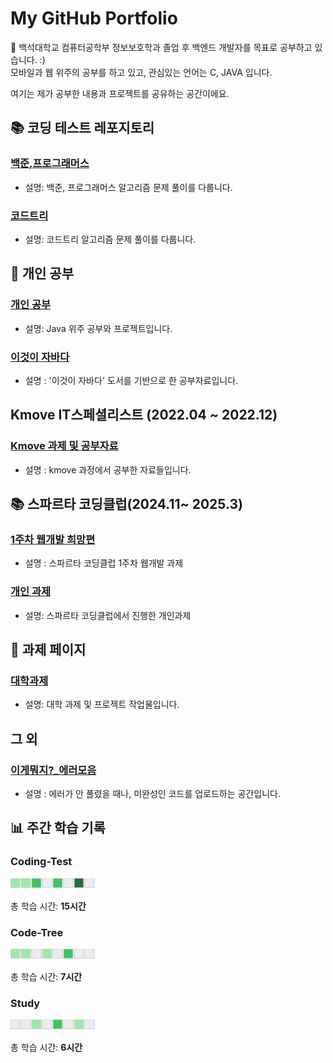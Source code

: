 # My GitHub Portfolio

👋 백석대학교 컴퓨터공학부 정보보호학과 졸업 후 백엔드 개발자를 목표로 공부하고 있습니다. :)  
모바일과 웹 위주의 공부를 하고 있고, 관심있는 언어는 C, JAVA 입니다.  

여기는 제가 공부한 내용과 프로젝트를 공유하는 공간이에요.

## 📚 코딩 테스트 레포지토리
### [백준,프로그래머스](https://github.com/juyangjin/Coding-Test)
- 설명: 백준, 프로그래머스 알고리즘 문제 풀이를 다룹니다.

### [코드트리](https://github.com/juyangjin/Code-Tree)
- 설명: 코드트리 알고리즘 문제 풀이를 다룹니다.

## 🧠 개인 공부
### [개인 공부](https://github.com/juyangjin/study)
- 설명: Java 위주 공부와 프로젝트입니다.

### [이것이 자바다](https://github.com/juyangjin/JAVA-s-Study)
- 설명 : '이것이 자바다' 도서를 기반으로 한 공부자료입니다.

## Kmove IT스페셜리스트 (2022.04 ~ 2022.12)
### [Kmove 과제 및 공부자료](https://github.com/juyangjin/2022_Kmove)
- 설명 : kmove 과정에서 공부한 자료들입니다.

## 📚 스파르타 코딩클럽(2024.11~ 2025.3)
### [1주차 웹개발 희망편](https://github.com/DeaHyun0911/sparta-web-team)
- 설명 : 스파르타 코딩클럽 1주차 웹개발 과제

### [개인 과제](https://github.com/juyangjin/personal_assignment)
- 설명: 스파르타 코딩클럽에서 진행한 개인과제

## 📑 과제 페이지
### [대학과제](https://github.com/juyangjin/BU-2017-2022)
- 설명: 대학 과제 및 프로젝트 작업물입니다.

## 그 외
### [이게뭐지?_에러모음](https://github.com/juyangjin/Error)
- 설명 : 에러가 안 풀렸을 때나, 미완성인 코드를 업로드하는 공간입니다.

## 📊 주간 학습 기록

### Coding-Test
<svg xmlns="http://www.w3.org/2000/svg" width="140" height="20">
<!-- Coding-Test -->
<rect x="0" y="0" width="15" height="15" style="fill:#9be9a8;stroke-width:1;stroke:#ccc;" />
<rect x="17" y="0" width="15" height="15" style="fill:#9be9a8;stroke-width:1;stroke:#ccc;" />
<rect x="34" y="0" width="15" height="15" style="fill:#40c463;stroke-width:1;stroke:#ccc;" />
<rect x="51" y="0" width="15" height="15" style="fill:#ebedf0;stroke-width:1;stroke:#ccc;" />
<rect x="68" y="0" width="15" height="15" style="fill:#40c463;stroke-width:1;stroke:#ccc;" />
<rect x="85" y="0" width="15" height="15" style="fill:#ebedf0;stroke-width:1;stroke:#ccc;" />
<rect x="102" y="0" width="15" height="15" style="fill:#216e39;stroke-width:1;stroke:#ccc;" />
<rect x="119" y="0" width="15" height="15" style="fill:#ebedf0;stroke-width:1;stroke:#ccc;" />
</svg>

총 학습 시간: **15시간**

### Code-Tree
<svg xmlns="http://www.w3.org/2000/svg" width="140" height="20">
<!-- Code-Tree -->
<rect x="0" y="0" width="15" height="15" style="fill:#9be9a8;stroke-width:1;stroke:#ccc;" />
<rect x="17" y="0" width="15" height="15" style="fill:#9be9a8;stroke-width:1;stroke:#ccc;" />
<rect x="34" y="0" width="15" height="15" style="fill:#ebedf0;stroke-width:1;stroke:#ccc;" />
<rect x="51" y="0" width="15" height="15" style="fill:#9be9a8;stroke-width:1;stroke:#ccc;" />
<rect x="68" y="0" width="15" height="15" style="fill:#ebedf0;stroke-width:1;stroke:#ccc;" />
<rect x="85" y="0" width="15" height="15" style="fill:#40c463;stroke-width:1;stroke:#ccc;" />
<rect x="102" y="0" width="15" height="15" style="fill:#ebedf0;stroke-width:1;stroke:#ccc;" />
<rect x="119" y="0" width="15" height="15" style="fill:#ebedf0;stroke-width:1;stroke:#ccc;" />
</svg>

총 학습 시간: **7시간**

### Study
<svg xmlns="http://www.w3.org/2000/svg" width="140" height="20">
<!-- Study -->
<rect x="0" y="0" width="15" height="15" style="fill:#ebedf0;stroke-width:1;stroke:#ccc;" />
<rect x="17" y="0" width="15" height="15" style="fill:#ebedf0;stroke-width:1;stroke:#ccc;" />
<rect x="34" y="0" width="15" height="15" style="fill:#9be9a8;stroke-width:1;stroke:#ccc;" />
<rect x="51" y="0" width="15" height="15" style="fill:#ebedf0;stroke-width:1;stroke:#ccc;" />
<rect x="68" y="0" width="15" height="15" style="fill:#40c463;stroke-width:1;stroke:#ccc;" />
<rect x="85" y="0" width="15" height="15" style="fill:#ebedf0;stroke-width:1;stroke:#ccc;" />
<rect x="102" y="0" width="15" height="15" style="fill:#9be9a8;stroke-width:1;stroke:#ccc;" />
<rect x="119" y="0" width="15" height="15" style="fill:#ebedf0;stroke-width:1;stroke:#ccc;" />
</svg>

총 학습 시간: **6시간**

